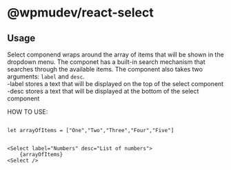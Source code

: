 # @wpmudev/react-select


## Usage

Select componend wraps around the array of items that will be shown in the dropdown menu.
The componet has a built-in search mechanism that searches through the available items.
The component also takes two arguments: `label` and `desc`. <br/>
-label stores a text that will be displayed on the top of the select component<br/>
-desc stores a text that will be displayed at the bottom of the select component<br/>

HOW TO USE:

```

let arrayOfItems = ["One","Two","Three","Four","Five"]


<Select label="Numbers" desc="List of numbers">
    {arrayOfItems}
<Select />


```
